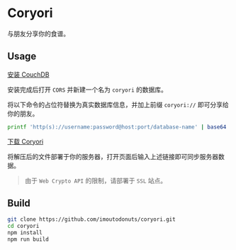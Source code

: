 # Coryori

与朋友分享你的食谱。

## Usage

[安装 CouchDB](https://docs.couchdb.org/en/stable/install/index.html)

安装完成后打开 `CORS` 并新建一个名为 `coryori` 的数据库。

将以下命令的占位符替换为真实数据库信息，并加上前缀 `coryori://` 即可分享给你的朋友。

```sh
printf 'http(s)://username:password@host:port/database-name' | base64
```

[下载 Coryori](https://github.com/imoutodonuts/coryori/releases)

将解压后的文件部署于你的服务器，打开页面后输入上述链接即可同步服务器数据。

> 由于 `Web Crypto API` 的限制，请部署于 `SSL` 站点。

## Build

```sh
git clone https://github.com/imoutodonuts/coryori.git
cd coryori
npm install
npm run build
```
